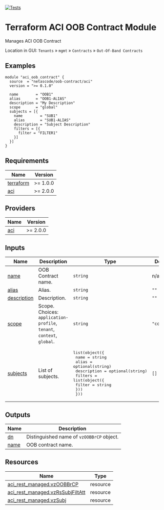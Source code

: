 <!-- BEGIN_TF_DOCS -->
[![Tests](https://github.com/netascode/terraform-aci-oob-contract/actions/workflows/test.yml/badge.svg)](https://github.com/netascode/terraform-aci-oob-contract/actions/workflows/test.yml)

# Terraform ACI OOB Contract Module

Manages ACI OOB Contract

Location in GUI:
`Tenants` » `mgmt` » `Contracts` » `Out-Of-Band Contracts`

## Examples

```hcl
module "aci_oob_contract" {
  source  = "netascode/oob-contract/aci"
  version = ">= 0.1.0"

  name        = "OOB1"
  alias       = "OOB1-ALIAS"
  description = "My Description"
  scope       = "global"
  subjects = [{
    name        = "SUB1"
    alias       = "SUB1-ALIAS"
    description = "Subject Description"
    filters = [{
      filter = "FILTER1"
    }]
  }]
}
```

## Requirements

| Name | Version |
|------|---------|
| <a name="requirement_terraform"></a> [terraform](#requirement\_terraform) | >= 1.0.0 |
| <a name="requirement_aci"></a> [aci](#requirement\_aci) | >= 2.0.0 |

## Providers

| Name | Version |
|------|---------|
| <a name="provider_aci"></a> [aci](#provider\_aci) | >= 2.0.0 |

## Inputs

| Name | Description | Type | Default | Required |
|------|-------------|------|---------|:--------:|
| <a name="input_name"></a> [name](#input\_name) | OOB Contract name. | `string` | n/a | yes |
| <a name="input_alias"></a> [alias](#input\_alias) | Alias. | `string` | `""` | no |
| <a name="input_description"></a> [description](#input\_description) | Description. | `string` | `""` | no |
| <a name="input_scope"></a> [scope](#input\_scope) | Scope. Choices: `application-profile`, `tenant`, `context`, `global`. | `string` | `"context"` | no |
| <a name="input_subjects"></a> [subjects](#input\_subjects) | List of subjects. | <pre>list(object({<br>    name        = string<br>    alias       = optional(string)<br>    description = optional(string)<br>    filters = list(object({<br>      filter = string<br>    }))<br>  }))</pre> | `[]` | no |

## Outputs

| Name | Description |
|------|-------------|
| <a name="output_dn"></a> [dn](#output\_dn) | Distinguished name of `vzOOBBrCP` object. |
| <a name="output_name"></a> [name](#output\_name) | OOB contract name. |

## Resources

| Name | Type |
|------|------|
| [aci_rest_managed.vzOOBBrCP](https://registry.terraform.io/providers/CiscoDevNet/aci/latest/docs/resources/rest_managed) | resource |
| [aci_rest_managed.vzRsSubjFiltAtt](https://registry.terraform.io/providers/CiscoDevNet/aci/latest/docs/resources/rest_managed) | resource |
| [aci_rest_managed.vzSubj](https://registry.terraform.io/providers/CiscoDevNet/aci/latest/docs/resources/rest_managed) | resource |
<!-- END_TF_DOCS -->